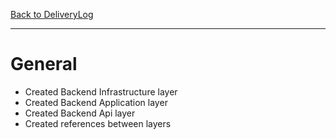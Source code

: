 [Back to DeliveryLog](../DeliveryLog.md)
<hr>

# General
- Created Backend Infrastructure layer
- Created Backend Application layer
- Created Backend Api layer
- Created references between layers